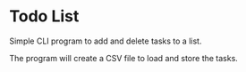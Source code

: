 # Todo List

Simple CLI program to add and delete tasks to a list. 

The program will create a CSV file to load and store the tasks. 
